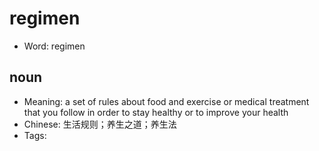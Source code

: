 # regimen

- Word: regimen

## noun

- Meaning: a set of rules about food and exercise or medical treatment that you follow in order to stay healthy or to improve your health
- Chinese: 生活规则；养生之道；养生法
- Tags: 

